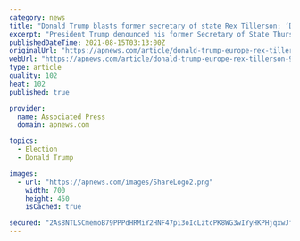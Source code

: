 ```yaml
---
category: news
title: "Donald Trump blasts former secretary of state Rex Tillerson; ‘Dumb as a rock’"
excerpt: "President Trump denounced his former Secretary of State Thursday following reports Rex Tillerson quietly met with the House Foreign Affairs Committee and testified about his time in the Trump administration."
publishedDateTime: 2021-08-15T03:13:00Z
originalUrl: "https://apnews.com/article/donald-trump-europe-rex-tillerson-96b455a30118c4b2ac668418b27073f2"
webUrl: "https://apnews.com/article/donald-trump-europe-rex-tillerson-96b455a30118c4b2ac668418b27073f2"
type: article
quality: 102
heat: 102
published: true

provider:
  name: Associated Press
  domain: apnews.com

topics:
  - Election
  - Donald Trump

images:
  - url: "https://apnews.com/images/ShareLogo2.png"
    width: 700
    height: 450
    isCached: true

secured: "2As8NTLSCmemoB79PPPdHRMiY2HNF47pi3oIcLztcPK8WG3wIYyHKPHjqxwJfhtjl6aldHrCLHiaLZlLIZOuo2pZ0B7UADItH6yw9j3nSrU45mdKUHohqSPy5sMBG7xeynSBJJBxczy0dpnz9wImH2vS6qCCoeHymDW2G6qReQstRnNnrz8ZYvWOWJxcGANrks8VAdjVxoqjHOYBMWdlkESec4Ss+9m/0pTCDuAcUbE36XplCggwatVWXpsH5uEHF5JvOIUz/6rpnxf5gGaJWOFtGS51HdDdqNGdTTg5cxglTk9P8W3NqTzBMksggGUZhD8+omOdHmcW55m44meaLzE69GHVXYGHXY2m9S6Mb4A=;/Xd0lD0R8kUO7r2qXu0WKQ=="
---
```



